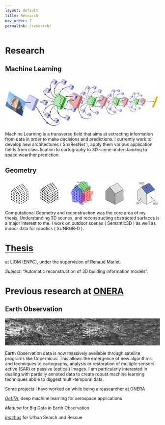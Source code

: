 ```yaml
---
layout: default
title: Research
nav_order: 7
permalink: /research/
---
```


# Research

## Machine Learning

![Machine learning](/images/machine_learning.png)

Machine Learning is a transverse field that aims at extracting information from data in order to make decisions and predictions. I currently work to develop new architectures ( ShaResNet ), apply them various application fields from classification to cartography to 3D scene understanding to space wearther prediction.

## Geometry

![Geometry](/images/geo.png)

Computational Geometry and reconstruction was the core area of my thesis. Understanding 3D scenes, and reconstructing abstracted surfaces is a major interest to me. I work on outdoor scenes ( Semantic3D ) as well as indoor data for robotics ( SUNRGB-D ).

# [Thesis](/thesis/)
at LIGM (ENPC), under the supervision of Renaud Marlet.

*Subject*: “Automatic reconstruction of 3D building information models”.

# Previous research at [ONERA](https://www.onera.fr/en)

## Earth Observation

![Earth Observation](/images/eo.png)

Earth Observation data is now massively available through satellite programs like Copernicus. This allows the emergence of new algorithms and techniques to cartography, analysis or restoration of multiple sensors active (SAR) or passive (optical) images. I am particularly interested in dealing with partially annoted data to create robust machine learning techniques abble to diggest multi-temporal data.

Some projects I have worked on while being a reasearcher at ONERA

*[DeLTA](https://delta-onera.github.io/)*, deep machine learning for aerospace applications

*Medusa* for Big Data in Earth Observation

*[Inachus](https://www.inachus.eu/)* for Urban Search and Rescue